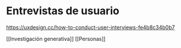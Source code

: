 # Entrevistas de usuario

https://uxdesign.cc/how-to-conduct-user-interviews-fe4b8c34b0b7

\[\[Investigación generativa]] \[\[Personas]]
